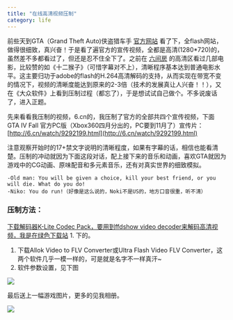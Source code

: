```yaml
---
title: "在线高清视频压制"
category: life
---
```


前些天到GTA（Grand Theft Auto)侠盗猎车手 [官方网站](http://www.rockstargames.com) 看了下，全flash网站，做得很细致，真兴奋！于是看了遍官方的宣传视频，全都是高清(1280*720)的，虽然差不多都看过了，但还是忍不住全下了。之前在 [六间房](http://6.cn) 的高清区看过几部电影，比较赞的如《十二猴子》（可惜字幕对不上），清晰程序基本达到普通电影水平。这主要归功于adobe的flash的H.264高清解码的支持，从而实现在带宽不变的情况下，视频的清晰度能达到原来的2-3倍（技术的发展真让人兴奋！！），又在《大众软件》上看到压制过程（都忘了），于是想试试自己做个。不多说废话了，进入正题。

先来看看我压制的视频，6.cn的，我压制了官方的全部共四个宣传视频，下面GTA IV Fall 官方PC版（Xbox360四月分出的，PC要到11月了）宣传片： [http://6.cn/watch/9292199.html](http://6.cn/watch/9292199.html) 

注意观察开始时的17+禁文字说明的清晰程度，如果有字幕的话，相信也能看清楚。压制的冲动就因为下面这段对话，配上接下来的音乐和动画，喜欢GTA就因为游戏中的CG动画、原味配音和多元素音乐，还有对真实世界的细致模拟。

```
-Old man: You will be given a choice, kill your best friend, or you will die. What do you do!
-Niko: You do run!（好像是这么说的，Noki不是US的，地方口音很重，听不清）
```



### 压制方法： ###
[下载解码器K-Lite Codec Pack，要用到ffdshow video decoder来解码高清视频，我是在绿色下载站](http://www.greendown.cn) 1.    下的。
1.    下载Allok Video to FLV Converter或Ultra Flash Video FLV Converter，这两个软件几乎一模一样的，可是就是名字不一样真汗~
1.    软件参数设置，见下图

![](http://hiphotos.baidu.com/maxint/pic/item/d12f80d9af06413710df9b94.jpg)

最后送上一幅游戏图片，更多的见我相册。

[![](http://hiphotos.baidu.com/maxint/pic/item/8210df6d3eb1a5e042169401.jpg)](http://hiphotos.baidu.com/maxint/pic/item/8210df6d3eb1a5e042169401.jpg)
